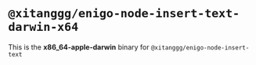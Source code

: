 # `@xitanggg/enigo-node-insert-text-darwin-x64`

This is the **x86_64-apple-darwin** binary for `@xitanggg/enigo-node-insert-text`
